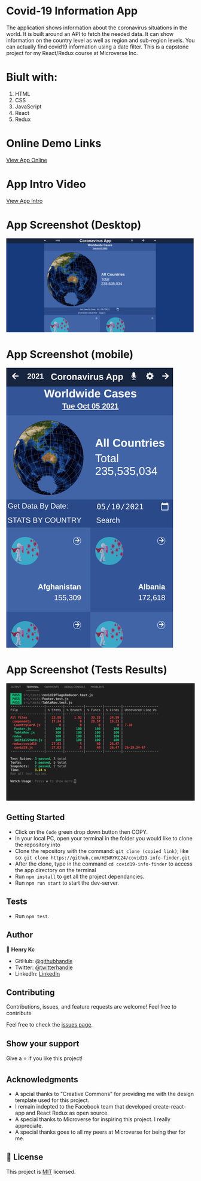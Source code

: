 # Covid-19 Information App

The application shows information about the coronavirus situations in the world. It is built around an API to fetch the needed data. It can show information on the country level as well as region and sub-region levels. You can actually find covid19 information using a date filter. This is a capstone project for my React/Redux course at Microverse Inc.

# Biult with:
1. HTML
2. CSS
3. JavaScript
4. React
5. Redux


# Online Demo Links
[View App Online](https://henrykc24.github.io/covid19-info-finder/)
# App Intro Video
[View App Intro](./src/assets/video/coronavirus_capstone_app.mp4)

# App Screenshot (Desktop)

![print](./src/assets/images/app_screenshot.png)
# App Screenshot (mobile)
![print](./src/assets/images/app_screenshot_mobile.png)
# App Screenshot (Tests Results)
![print](./src/assets/images/tests_result.png)

## Getting Started

- Click on the `Code` green drop down button then COPY.
- In your local PC, open your terminal in the folder you would like to clone the repository into
- Clone the repository with the command: `git clone (copied link)`; like so: `git clone https://github.com/HENRYKC24/covid19-info-finder.git`
- After the clone, type in the command `cd covid19-info-finder` to access the app directory on the terminal
- Run `npm install` to get all the project dependancies.
- Run `npm run start` to start the dev-server.

## Tests
- Run `npm test`.

## Author

👤 **Henry Kc**

- GitHub: [@githubhandle](https://github.com/henrykc24)
- Twitter: [@twitterhandle](https://twitter.com/henrykc24)
- LinkedIn: [LinkedIn](https://linkedin.com/in/henry-kc)

## Contributing

Contributions, issues, and feature requests are welcome!
Feel free to contribute

Feel free to check the [issues page](https://github.com/HENRYKC24/covid19-info-finder/issues/).


## Show your support

Give a ⭐️ if you like this project!

## Acknowledgments
- A spcial thanks to "Creative Commons" for providing me with the design template used for this project.
- I remain indepted to the Facebook team that developed create-react-app and React Redux as open source.
- A special thanks to Microverse for inspiring this project. I really appreciate.
- A special thanks goes to all my peers at Microverse for being ther for me.

## 📝 License

This project is [MIT](./LICENSE) licensed.

